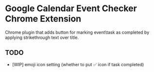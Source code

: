 # Google Calendar Event Checker Chrome Extension

Chrome plugin that adds button for marking event\task as completed by applying
strikethrough text over title.

## TODO

-   [WIP] emoji icon setting (whether to put ✅ icon if task completed)
